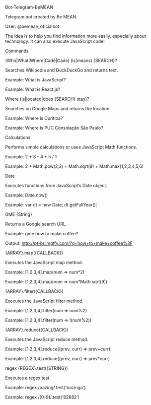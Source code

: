 Bot-Telegram-BeMEAN

Telegram bot created by Be MEAN.

User: @bemean_oficialbot

The idea is to help you find information more easily, especially about technology.
It can also execute JavaScript code!

Commands

(Who|What|Where|Cadê|Cade) (is|means) {SEARCH}?

Searches Wikipedia and DuckDuckGo and returns text.

Example: What is JavaScript?

Example: What is React.js?

Where (is|located|does {SEARCH} stay)?

Searches on Google Maps and returns the location.

Example: Where is Curitiba?

Example: Where is PUC Consolação São Paulo?

Calculations

Performs simple calculations or uses JavaScript Math functions.

Example: 2 + 3 - 4 * 5 / 1

Example: 2 + Math.pow(2,3) + Math.sqrt(9) + Math.max(1,2,3,4,5,6)

Date

Executes functions from JavaScript’s Date object.

Example: Date.now()

Example: var dt = new Date; dt.getFullYear();

GME {String}

Returns a Google search URL.

Example: gme how to make coffee?

Output: http://pt-br.lmgtfy.com/?q=how+to+make+coffee%3F

{ARRAY}.map({CALLBACK})

Executes the JavaScript map method.

Example: [1,2,3,4].map(num => num*2)

Example: [1,2,3,4].map(num => num*Math.sqrt(9))

{ARRAY}.filter({CALLBACK})

Executes the JavaScript filter method.

Example: [1,2,3,4].filter(num => num%2)

Example: [1,2,3,4].filter(num => !(num%2))

{ARRAY}.reduce({CALLBACK})

Executes the JavaScript reduce method.

Example: [1,2,3,4].reduce((prev, curr) => prev+curr)

Example: [1,2,3,4].reduce((prev, curr) => prev*curr)

regex {REGEX}.test({STRING})

Executes a regex test.

Example: regex /bazing/.test('bazinga')

Example: regex /[0-9]/.test('82882')
